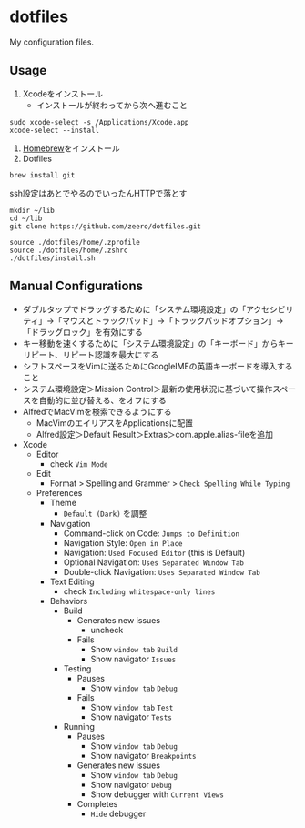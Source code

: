 # dotfiles

My configuration files.

## Usage

1. Xcodeをインストール
   * インストールが終わってから次へ進むこと
```
sudo xcode-select -s /Applications/Xcode.app
xcode-select --install
```
1. [Homebrew](https://brew.sh/index_ja)をインストール
1. Dotfiles
```
brew install git
```
ssh設定はあとでやるのでいったんHTTPで落とす
```
mkdir ~/lib
cd ~/lib
git clone https://github.com/zeero/dotfiles.git
```
```
source ./dotfiles/home/.zprofile
source ./dotfiles/home/.zshrc
./dotfiles/install.sh
```

## Manual Configurations
* ダブルタップでドラッグするために「システム環境設定」の「アクセシビリティ」→「マウスとトラックパッド」→「トラックパッドオプション」→「ドラッグロック」を有効にする
* キー移動を速くするために「システム環境設定」の「キーボード」からキーリピート、リピート認識を最大にする
* シフトスペースをVimに送るためにGoogleIMEの英語キーボードを導入すること
* システム環境設定＞Mission Control＞最新の使用状況に基づいて操作スペースを自動的に並び替える、をオフにする
* AlfredでMacVimを検索できるようにする
  * MacVimのエイリアスをApplicationsに配置
  * Alfred設定＞Default Result＞Extras＞com.apple.alias-fileを追加
* Xcode
  * Editor
    * check `Vim Mode`
  * Edit
    * Format > Spelling and Grammer > `Check Spelling While Typing`
  * Preferences
    * Theme
      * `Default (Dark)` を調整
    * Navigation
      * Command-click on Code: `Jumps to Definition`
      * Navigation Style: `Open in Place`
      * Navigation: `Used Focused Editor` (this is Default)
      * Optional Navigation: `Uses Separated Window Tab`
      * Double-click Navigation: `Uses Separated Window Tab`
    * Text Editing
      * check `Including whitespace-only lines`
    * Behaviors
      * Build
        * Generates new issues
          * uncheck
        * Fails
          * Show `window tab` `Build`
          * Show navigator `Issues`
      * Testing
        * Pauses
          * Show `window tab` `Debug`
        * Fails
          * Show `window tab` `Test`
          * Show navigator `Tests`
      * Running
        * Pauses
          * Show `window tab` `Debug`
          * Show navigator `Breakpoints`
        * Generates new issues
          * Show `window tab` `Debug`
          * Show navigator `Debug`
          * Show debugger with `Current Views`
        * Completes
          * `Hide` debugger

